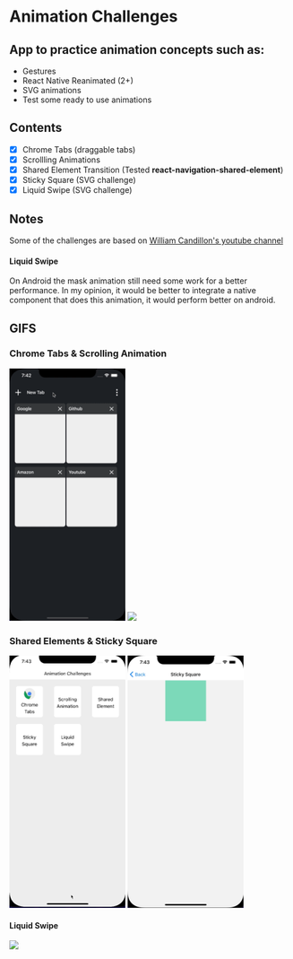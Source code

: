 
# Animation Challenges
## App to practice animation concepts such as:
- Gestures
- React Native Reanimated (2+)
- SVG animations
- Test some ready to use animations

## Contents
- [x] Chrome Tabs (draggable tabs)
- [x] Scrollling Animations
- [x] Shared Element Transition (Tested **react-navigation-shared-element**)
- [x] Sticky Square (SVG challenge)
- [x] Liquid Swipe (SVG challenge)

## Notes
Some of the challenges are based on [William Candillon's youtube channel](https://www.youtube.com/user/wcandill)

#### Liquid Swipe
On Android the mask animation still need some work for a better performance. In my opinion, it would be better to integrate a native component that does this animation, it would perform better on android.

## GIFS

### Chrome Tabs & Scrolling Animation
<img src="src/assets/gifs/chrome_tabs.gif" height="450"/>  <img src="src/assets/gifs/scrolling_animation.gif" height="450"/>

### Shared Elements & Sticky Square
<img src="src/assets/gifs/shared_element.gif" height="450"/>  <img src="src/assets/gifs/sticky_square.gif" height="450"/> 

#### Liquid Swipe
<img src="src/assets/gifs/liquid_swipe.gif" height="450"/>



